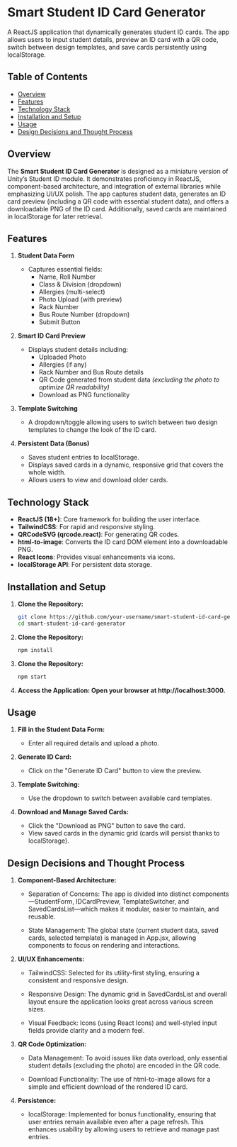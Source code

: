 # Smart Student ID Card Generator

A ReactJS application that dynamically generates student ID cards. The app allows users to input student details, preview an ID card with a QR code, switch between design templates, and save cards persistently using localStorage.

## Table of Contents

- [Overview](#overview)
- [Features](#features)
- [Technology Stack](#technology-stack)
- [Installation and Setup](#installation-and-setup)
- [Usage](#usage)
- [Design Decisions and Thought Process](#design-decisions-and-thought-process)

## Overview

The **Smart Student ID Card Generator** is designed as a miniature version of Unity’s Student ID module. It demonstrates proficiency in ReactJS, component-based architecture, and integration of external libraries while emphasizing UI/UX polish. The app captures student data, generates an ID card preview (including a QR code with essential student data), and offers a downloadable PNG of the ID card. Additionally, saved cards are maintained in localStorage for later retrieval.

## Features

1. **Student Data Form**
   - Captures essential fields:
     - Name, Roll Number
     - Class & Division (dropdown)
     - Allergies (multi-select)
     - Photo Upload (with preview)
     - Rack Number
     - Bus Route Number (dropdown)
     - Submit Button

2. **Smart ID Card Preview**
   - Displays student details including:
     - Uploaded Photo
     - Allergies (if any)
     - Rack Number and Bus Route details
     - QR Code generated from student data *(excluding the photo to optimize QR readability)*
     - Download as PNG functionality

3. **Template Switching**
   - A dropdown/toggle allowing users to switch between two design templates to change the look of the ID card.

4. **Persistent Data (Bonus)**
   - Saves student entries to localStorage.
   - Displays saved cards in a dynamic, responsive grid that covers the whole width.
   - Allows users to view and download older cards.

## Technology Stack

- **ReactJS (18+)**: Core framework for building the user interface.
- **TailwindCSS**: For rapid and responsive styling.
- **QRCodeSVG (qrcode.react)**: For generating QR codes.
- **html-to-image**: Converts the ID card DOM element into a downloadable PNG.
- **React Icons**: Provides visual enhancements via icons.
- **localStorage API**: For persistent data storage.


## Installation and Setup

1. **Clone the Repository:**
   ```bash
   git clone https://github.com/your-username/smart-student-id-card-generator.git
   cd smart-student-id-card-generator

2. **Clone the Repository:**
   ```bash
   npm install

3. **Clone the Repository:**
   ```bash
   npm start

3. **Access the Application: Open your browser at http://localhost:3000.**

## Usage

1. **Fill in the Student Data Form:**
    - Enter all required details and upload a photo.

2. **Generate ID Card:**
    - Click on the "Generate ID Card" button to view the preview.

3. **Template Switching:**
    - Use the dropdown to switch between available card templates.

4. **Download and Manage Saved Cards:**
    - Click the "Download as PNG" button to save the card.
    - View saved cards in the dynamic grid (cards will persist thanks to localStorage).

## Design Decisions and Thought Process

1. **Component-Based Architecture:**
    - Separation of Concerns: The app is divided into distinct components—StudentForm, IDCardPreview, TemplateSwitcher, and SavedCardsList—which makes it modular, easier to maintain, and reusable.

    - State Management: The global state (current student data, saved cards, selected template) is managed in App.jsx, allowing components to focus on rendering and interactions.

2. **UI/UX Enhancements:**
    - TailwindCSS: Selected for its utility-first styling, ensuring a consistent and responsive design.

    - Responsive Design: The dynamic grid in SavedCardsList and overall layout ensure the application looks great across various screen sizes.

    - Visual Feedback: Icons (using React Icons) and well-styled input fields provide clarity and a modern feel.

3. **QR Code Optimization:**
    - Data Management: To avoid issues like data overload, only essential student details (excluding the photo) are encoded in the QR code.

    - Download Functionality: The use of html-to-image allows for a simple and efficient download of the rendered ID card.

4. **Persistence:**
    - localStorage: Implemented for bonus functionality, ensuring that user entries remain available even after a page refresh. This enhances usability by allowing users to retrieve and manage past entries.




